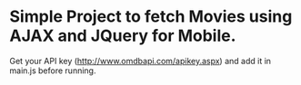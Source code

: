# Simple Project to fetch Movies using AJAX and JQuery for Mobile.

Get your API key (http://www.omdbapi.com/apikey.aspx) and add it in main.js before running.
